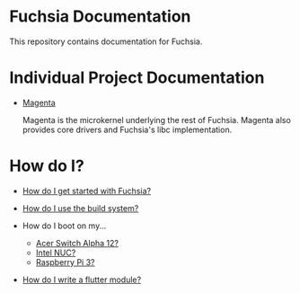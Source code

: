 Fuchsia Documentation
=======================================

This repository contains documentation for Fuchsia.

# Individual Project Documentation

+ [Magenta][magenta]

    Magenta is the microkernel underlying the rest of Fuchsia. Magenta
    also provides core drivers and Fuchsia's libc implementation.

# How do I?

+ [How do I get started with Fuchsia?][getting_started]

+ [How do I use the build system?][build_system]

+ How do I boot on my...
  + [Acer Switch Alpha 12?][acer_12]
  + [Intel NUC?][intel_nuc]
  + [Raspberry Pi 3?][rpi3]

+ [How do I write a flutter module?][flutter_module]


[magenta]: https://fuchsia.googlesource.com/magenta/+/master/README.md "Magenta"
[getting_started]: getting_started.md "Getting started"
[build_system]: build_system.md "Build system"
[acer_12]: https://fuchsia.googlesource.com/magenta/+/master/docs/targets/acer12.md "Acer 12"
[intel_nuc]: https://fuchsia.googlesource.com/magenta/+/master/docs/targets/nuc.md "Intel NUC"
[rpi3]: https://fuchsia.googlesource.com/magenta/+/master/docs/targets/rpi3.md "Rasperry Pi 3"
[flutter_module]: https://fuchsia.googlesource.com/modular/+/master/examples/HOWTO_FLUTTER.md "Flutter modules"
